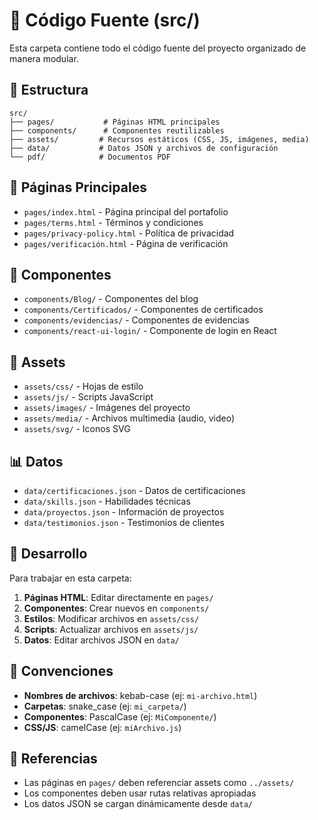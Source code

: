 # 📁 Código Fuente (src/)

Esta carpeta contiene todo el código fuente del proyecto organizado de manera modular.

## 📂 Estructura

```
src/
├── pages/           # Páginas HTML principales
├── components/      # Componentes reutilizables
├── assets/         # Recursos estáticos (CSS, JS, imágenes, media)
├── data/           # Datos JSON y archivos de configuración
└── pdf/            # Documentos PDF
```

## 🚀 Páginas Principales

- `pages/index.html` - Página principal del portafolio
- `pages/terms.html` - Términos y condiciones
- `pages/privacy-policy.html` - Política de privacidad
- `pages/verificación.html` - Página de verificación

## 🧩 Componentes

- `components/Blog/` - Componentes del blog
- `components/Certificados/` - Componentes de certificados
- `components/evidencias/` - Componentes de evidencias
- `components/react-ui-login/` - Componente de login en React

## 🎨 Assets

- `assets/css/` - Hojas de estilo
- `assets/js/` - Scripts JavaScript
- `assets/images/` - Imágenes del proyecto
- `assets/media/` - Archivos multimedia (audio, video)
- `assets/svg/` - Iconos SVG

## 📊 Datos

- `data/certificaciones.json` - Datos de certificaciones
- `data/skills.json` - Habilidades técnicas
- `data/proyectos.json` - Información de proyectos
- `data/testimonios.json` - Testimonios de clientes

## 🔧 Desarrollo

Para trabajar en esta carpeta:

1. **Páginas HTML**: Editar directamente en `pages/`
2. **Componentes**: Crear nuevos en `components/`
3. **Estilos**: Modificar archivos en `assets/css/`
4. **Scripts**: Actualizar archivos en `assets/js/`
5. **Datos**: Editar archivos JSON en `data/`

## 📝 Convenciones

- **Nombres de archivos**: kebab-case (ej: `mi-archivo.html`)
- **Carpetas**: snake_case (ej: `mi_carpeta/`)
- **Componentes**: PascalCase (ej: `MiComponente/`)
- **CSS/JS**: camelCase (ej: `miArchivo.js`)

## 🔗 Referencias

- Las páginas en `pages/` deben referenciar assets como `../assets/`
- Los componentes deben usar rutas relativas apropiadas
- Los datos JSON se cargan dinámicamente desde `data/`
